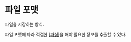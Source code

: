 # 파일 포맷

파일을 저장하는 방식. 

파일 포맷에 따라 적절한 [[파싱]]을 해야 필요한 정보를 추출할 수 있다. 

[//begin]: # "Autogenerated link references for markdown compatibility"
[파싱]: 파싱.md "파싱"
[//end]: # "Autogenerated link references"